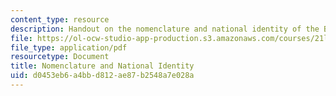 ```yaml
---
content_type: resource
description: Handout on the nomenclature and national identity of the British Isles.
file: https://ol-ocw-studio-app-production.s3.amazonaws.com/courses/21l-707-arthurian-literature-and-celtic-colonization-spring-2005/d0453eb6a4bbd812ae87b2548a7e028a_1a_nome_nati_ide.pdf
file_type: application/pdf
resourcetype: Document
title: Nomenclature and National Identity
uid: d0453eb6-a4bb-d812-ae87-b2548a7e028a
---
```


